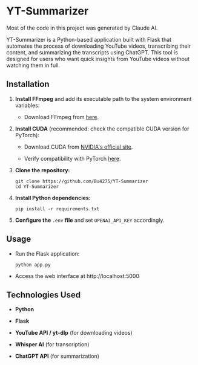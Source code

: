 # YT-Summarizer
Most of the code in this project was generated by Claude AI.

YT-Summarizer is a Python-based application built with Flask that automates the process of downloading YouTube videos, transcribing their content, and summarizing the transcripts using ChatGPT. This tool is designed for users who want quick insights from YouTube videos without watching them in full.

## Installation

1. **Install FFmpeg** and add its executable path to the system environment variables:
    
    - Download FFmpeg from [here](https://www.ffmpeg.org/download.html).
        
2. **Install CUDA** (recommended: check the compatible CUDA version for PyTorch):
    
    - Download CUDA from [NVIDIA's official site](https://developer.nvidia.com/cuda-downloads).
        
    - Verify compatibility with PyTorch [here](https://pytorch.org/get-started/locally/).
        
3. **Clone the repository:**
    
    ```
    git clone https://github.com/Bu4275/YT-Summarizer
    cd YT-Summarizer
    ```
    
4. **Install Python dependencies:**
    
    ```
    pip install -r requirements.txt
    ```
    
5. **Configure the** `.env` **file** and set `OPENAI_API_KEY` accordingly.

## Usage

- Run the Flask application:
    ```
    python app.py
    ```

- Access the web interface at http://localhost:5000


## Technologies Used

- **Python**
    
- **Flask**
    
- **YouTube API / yt-dlp** (for downloading videos)
    
- **Whisper AI** (for transcription)
    
- **ChatGPT API** (for summarization)

